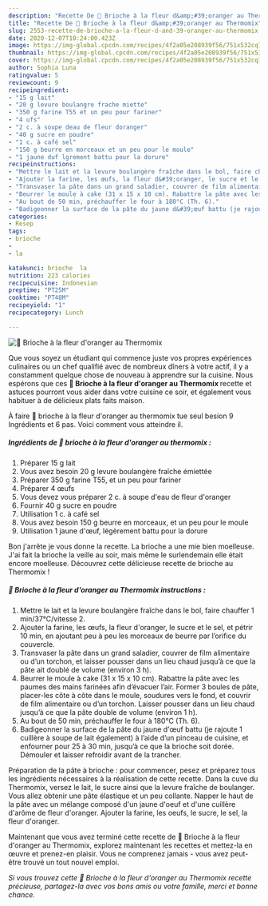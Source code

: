 ```yaml
---
description: "Recette De 🍞 Brioche à la fleur d&amp;#39;oranger au Thermomix"
title: "Recette De 🍞 Brioche à la fleur d&amp;#39;oranger au Thermomix"
slug: 2553-recette-de-brioche-a-la-fleur-d-and-39-oranger-au-thermomix
date: 2020-12-07T10:24:00.423Z
image: https://img-global.cpcdn.com/recipes/4f2a05e208939f56/751x532cq70/🍞-brioche-a-la-fleur-doranger-au-thermomix-photo-principale-de-la-recette.jpg
thumbnail: https://img-global.cpcdn.com/recipes/4f2a05e208939f56/751x532cq70/🍞-brioche-a-la-fleur-doranger-au-thermomix-photo-principale-de-la-recette.jpg
cover: https://img-global.cpcdn.com/recipes/4f2a05e208939f56/751x532cq70/🍞-brioche-a-la-fleur-doranger-au-thermomix-photo-principale-de-la-recette.jpg
author: Sophia Luna
ratingvalue: 5
reviewcount: 9
recipeingredient:
- "15 g lait"
- "20 g levure boulangre frache miette"
- "350 g farine T55 et un peu pour fariner"
- "4 ufs"
- "2 c. à soupe deau de fleur doranger"
- "40 g sucre en poudre"
- "1 c. à café sel"
- "150 g beurre en morceaux et un peu pour le moule"
- "1 jaune duf lgrement battu pour la dorure"
recipeinstructions:
- "Mettre le lait et la levure boulangère fraîche dans le bol, faire chauffer 1 min/37°C/vitesse 2."
- "Ajouter la farine, les œufs, la fleur d&#39;oranger, le sucre et le sel, et pétrir 10 min, en ajoutant peu à peu les morceaux de beurre par l’orifice du couvercle."
- "Transvaser la pâte dans un grand saladier, couvrer de film alimentaire ou d’un torchon, et laisser pousser dans un lieu chaud jusqu’à ce que la pâte ait doublé de volume (environ 3 h)."
- "Beurrer le moule à cake (31 x 15 x 10 cm). Rabattre la pâte avec les paumes des mains farinées afin d’évacuer l’air. Former 3 boules de pâte, placer-les côte à côte dans le moule, soudures vers le fond, et couvrir de film alimentaire ou d’un torchon. Laisser pousser dans un lieu chaud jusqu’à ce que la pâte double de volume (environ 1 h)."
- "Au bout de 50 min, préchauffer le four à 180°C (Th. 6)."
- "Badigeonner la surface de la pâte du jaune d&#39;œuf battu (je rajoute 1 cuillère à soupe de lait également) à l’aide d’un pinceau de cuisine, et enfourner pour 25 à 30 min, jusqu’à ce que la brioche soit dorée. Démouler et laisser refroidir avant de la trancher."
categories:
- Resep
tags:
- brioche
- 
- la

katakunci: brioche  la 
nutrition: 223 calories
recipecuisine: Indonesian
preptime: "PT25M"
cooktime: "PT48M"
recipeyield: "1"
recipecategory: Lunch

---
```



![🍞 Brioche à la fleur d&#39;oranger au Thermomix](https://img-global.cpcdn.com/recipes/4f2a05e208939f56/751x532cq70/🍞-brioche-a-la-fleur-doranger-au-thermomix-photo-principale-de-la-recette.jpg)

Que vous soyez un étudiant qui commence juste vos propres expériences culinaires ou un chef qualifié avec de nombreux dîners à votre actif, il y a constamment quelque chose de nouveau à apprendre sur la cuisine. Nous espérons que ces <strong> 🍞 Brioche à la fleur d&#39;oranger au Thermomix </strong> recette et astuces pourront vous aider dans votre cuisine ce soir, et également vous habituer à de délicieux plats faits maison.

<!--inarticleads1-->

À faire 🍞 brioche à la fleur d&#39;oranger au thermomix tue seul besion 9 Ingrédients et 6 pas. Voici comment vous atteindre il.

##### Ingrédients de 🍞 brioche à la fleur d&#39;oranger au thermomix :

1. Préparer 15 g lait
1. Vous avez besoin 20 g levure boulangère fraîche émiettée
1. Préparer 350 g farine T55, et un peu pour fariner
1. Préparer 4 œufs
1. Vous devez vous préparer 2 c. à soupe d&#39;eau de fleur d&#39;oranger
1. Fournir 40 g sucre en poudre
1. Utilisation 1 c. à café sel
1. Vous avez besoin 150 g beurre en morceaux, et un peu pour le moule
1. Utilisation 1 jaune d&#39;œuf, légèrement battu pour la dorure


Bon j&#39;arrête je vous donne la recette. La brioche a une mie bien moelleuse. J&#39;ai fait la brioche la veille au soir, mais même le surlendemain elle était encore moelleuse. Découvrez cette délicieuse recette de brioche au Thermomix ! 

<!--inarticleads2-->

##### 🍞 Brioche à la fleur d&#39;oranger au Thermomix instructions :

1. Mettre le lait et la levure boulangère fraîche dans le bol, faire chauffer 1 min/37°C/vitesse 2.
1. Ajouter la farine, les œufs, la fleur d&#39;oranger, le sucre et le sel, et pétrir 10 min, en ajoutant peu à peu les morceaux de beurre par l’orifice du couvercle.
1. Transvaser la pâte dans un grand saladier, couvrer de film alimentaire ou d’un torchon, et laisser pousser dans un lieu chaud jusqu’à ce que la pâte ait doublé de volume (environ 3 h).
1. Beurrer le moule à cake (31 x 15 x 10 cm). Rabattre la pâte avec les paumes des mains farinées afin d’évacuer l’air. Former 3 boules de pâte, placer-les côte à côte dans le moule, soudures vers le fond, et couvrir de film alimentaire ou d’un torchon. Laisser pousser dans un lieu chaud jusqu’à ce que la pâte double de volume (environ 1 h).
1. Au bout de 50 min, préchauffer le four à 180°C (Th. 6).
1. Badigeonner la surface de la pâte du jaune d&#39;œuf battu (je rajoute 1 cuillère à soupe de lait également) à l’aide d’un pinceau de cuisine, et enfourner pour 25 à 30 min, jusqu’à ce que la brioche soit dorée. Démouler et laisser refroidir avant de la trancher.


Préparation de la pâte à brioche : pour commencer, pesez et préparez tous les ingrédients nécessaires à la réalisation de cette recette. Dans la cuve du Thermomix, versez le lait, le sucre ainsi que la levure fraîche de boulanger. Vous allez obtenir une pâte élastique et un peu collante. Napper le haut de la pâte avec un mélange composé d&#39;un jaune d&#39;oeuf et d&#39;une cuillère d&#39;arôme de fleur d&#39;oranger. Ajouter la farine, les oeufs, le sucre, le sel, la fleur d&#39;oranger. 

<!--inarticleads1-->

<p>
Maintenant que vous avez terminé cette recette de 🍞 Brioche à la fleur d&#39;oranger au Thermomix, explorez maintenant les recettes et mettez-la en œuvre et prenez-en plaisir. Vous ne comprenez jamais - vous avez peut-être trouvé un tout nouvel emploi.
</p>

<p>
<i>Si vous trouvez cette 🍞 Brioche à la fleur d&#39;oranger au Thermomix recette précieuse, partagez-la avec vos bons amis ou votre famille, merci et bonne chance.</i>
</p>
